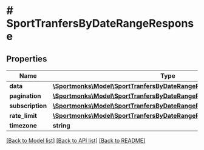 # # SportTranfersByDateRangeResponse

## Properties

Name | Type | Description | Notes
------------ | ------------- | ------------- | -------------
**data** | [**\Sportmonks\Model\SportTranfersByDateRangeResponseDataInner[]**](SportTranfersByDateRangeResponseDataInner.md) |  | [optional]
**pagination** | [**\Sportmonks\Model\SportTranfersByDateRangeResponsePagination**](SportTranfersByDateRangeResponsePagination.md) |  | [optional]
**subscription** | [**\Sportmonks\Model\SportTranfersByDateRangeResponseSubscriptionInner[]**](SportTranfersByDateRangeResponseSubscriptionInner.md) |  | [optional]
**rate_limit** | [**\Sportmonks\Model\SportTranfersByDateRangeResponseRateLimit**](SportTranfersByDateRangeResponseRateLimit.md) |  | [optional]
**timezone** | **string** |  | [optional]

[[Back to Model list]](../../README.md#models) [[Back to API list]](../../README.md#endpoints) [[Back to README]](../../README.md)

